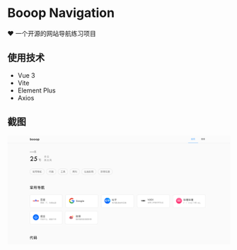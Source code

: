 # Booop Navigation

❤️ 一个开源的网站导航练习项目

## 使用技术

- Vue 3
- Vite
- Element Plus
- Axios

## 截图

![图片](src/assets/hero-onePic.png)